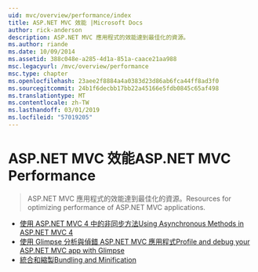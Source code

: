```yaml
---
uid: mvc/overview/performance/index
title: ASP.NET MVC 效能 |Microsoft Docs
author: rick-anderson
description: ASP.NET MVC 應用程式的效能達到最佳化的資源。
ms.author: riande
ms.date: 10/09/2014
ms.assetid: 388c048e-a285-4d1a-851a-caace21aa988
msc.legacyurl: /mvc/overview/performance
msc.type: chapter
ms.openlocfilehash: 23aee2f8884a4a0383d23d86ab6fca44ff8ad3f0
ms.sourcegitcommit: 24b1f6decbb17bb22a45166e5fdb0845c65af498
ms.translationtype: MT
ms.contentlocale: zh-TW
ms.lasthandoff: 03/01/2019
ms.locfileid: "57019205"
---
```

<a name="aspnet-mvc-performance"></a><span data-ttu-id="6eea5-103">ASP.NET MVC 效能</span><span class="sxs-lookup"><span data-stu-id="6eea5-103">ASP.NET MVC Performance</span></span>
====================
> <span data-ttu-id="6eea5-104">ASP.NET MVC 應用程式的效能達到最佳化的資源。</span><span class="sxs-lookup"><span data-stu-id="6eea5-104">Resources for optimizing performance of ASP.NET MVC applications.</span></span>


- [<span data-ttu-id="6eea5-105">使用 ASP.NET MVC 4 中的非同步方法</span><span class="sxs-lookup"><span data-stu-id="6eea5-105">Using Asynchronous Methods in ASP.NET MVC 4</span></span>](using-asynchronous-methods-in-aspnet-mvc-4.md)
- [<span data-ttu-id="6eea5-106">使用 Glimpse 分析與偵錯 ASP.NET MVC 應用程式</span><span class="sxs-lookup"><span data-stu-id="6eea5-106">Profile and debug your ASP.NET MVC app with Glimpse</span></span>](profile-and-debug-your-aspnet-mvc-app-with-glimpse.md)
- [<span data-ttu-id="6eea5-107">統合和縮製</span><span class="sxs-lookup"><span data-stu-id="6eea5-107">Bundling and Minification</span></span>](bundling-and-minification.md)
